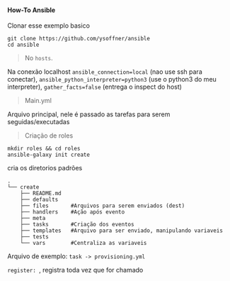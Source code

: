 #### How-To Ansible

Clonar esse exemplo basico 
```
git clone https://github.com/ysoffner/ansible
cd ansible
```

> No `hosts`.

Na conexão localhost `ansible_connection=local` (nao use ssh para conectar), `ansible_python_interpreter=python3` (use o python3 do meu interpreter), `gather_facts=false` (entrega o inspect do host)

> Main.yml

Arquivo principal, nele é passado as tarefas para serem seguidas/executadas

> Criação de roles
```
mkdir roles && cd roles
ansible-galaxy init create
```
cria os diretorios padrões
```
.
└── create
    ├── README.md
    ├── defaults
    ├── files       #Arquivos para serem enviados (dest)
    ├── handlers    #Ação após evento
    ├── meta
    ├── tasks       #Criação dos eventos
    ├── templates   #Arquivo para ser enviado, manipulando variaveis
    ├── tests       
    └── vars        #Centraliza as variaveis
```
Arquivo de exemplo: `task -> provisioning.yml`

`register: `, registra toda vez que for chamado